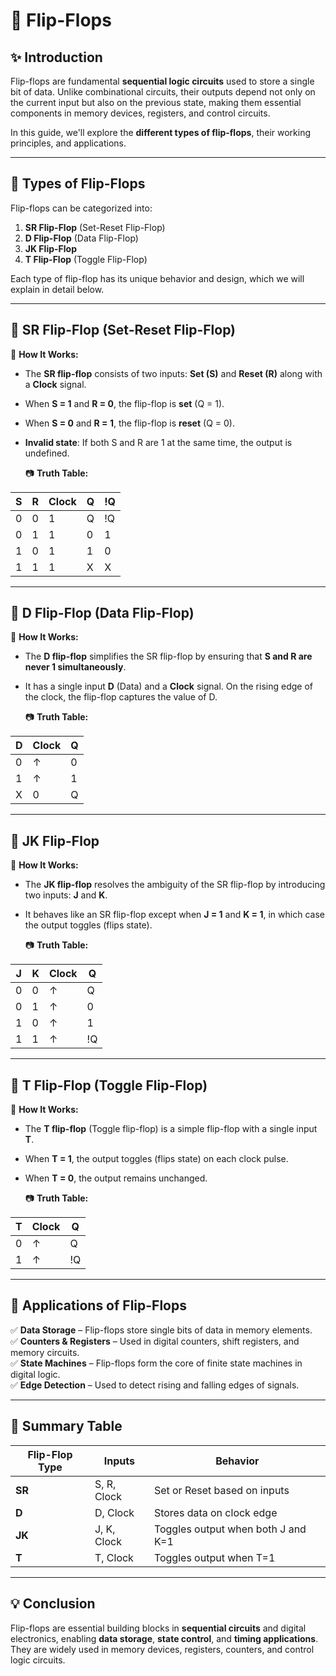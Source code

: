 # 📘 Flip-Flops

## ✨ Introduction

Flip-flops are fundamental **sequential logic circuits** used to store a single bit of data. Unlike combinational circuits, their outputs depend not only on the current input but also on the previous state, making them essential components in memory devices, registers, and control circuits.

In this guide, we'll explore the **different types of flip-flops**, their working principles, and applications.

---

## 🔹 Types of Flip-Flops

Flip-flops can be categorized into:
1. **SR Flip-Flop** (Set-Reset Flip-Flop)
2. **D Flip-Flop** (Data Flip-Flop)
3. **JK Flip-Flop**
4. **T Flip-Flop** (Toggle Flip-Flop)

Each type of flip-flop has its unique behavior and design, which we will explain in detail below.

---

## 📌 SR Flip-Flop (Set-Reset Flip-Flop)

🔹 **How It Works:**
- The **SR flip-flop** consists of two inputs: **Set (S)** and **Reset (R)** along with a **Clock** signal.
- When **S = 1** and **R = 0**, the flip-flop is **set** (Q = 1).
- When **S = 0** and **R = 1**, the flip-flop is **reset** (Q = 0).
- **Invalid state**: If both S and R are 1 at the same time, the output is undefined.

  📷 **Truth Table:**

| S  | R  | Clock | Q  | !Q |
|----|----|-------|----|----|
| 0  | 0  | 1     | Q  | !Q |
| 0  | 1  | 1     | 0  | 1  |
| 1  | 0  | 1     | 1  | 0  |
| 1  | 1  | 1     | X  | X  |

---

## 📌 D Flip-Flop (Data Flip-Flop)

🔹 **How It Works:**
- The **D flip-flop** simplifies the SR flip-flop by ensuring that **S and R are never 1 simultaneously**.
- It has a single input **D** (Data) and a **Clock** signal. On the rising edge of the clock, the flip-flop captures the value of D.

  📷 **Truth Table:**

| D  | Clock | Q  |
|----|-------|----|
| 0  | ↑     | 0  |
| 1  | ↑     | 1  |
| X  | 0     | Q  |

---

## 📌 JK Flip-Flop

🔹 **How It Works:**
- The **JK flip-flop** resolves the ambiguity of the SR flip-flop by introducing two inputs: **J** and **K**.
- It behaves like an SR flip-flop except when **J = 1** and **K = 1**, in which case the output toggles (flips state).

  📷 **Truth Table:**

| J  | K  | Clock | Q  |
|----|----|-------|----|
| 0  | 0  | ↑     | Q  |
| 0  | 1  | ↑     | 0  |
| 1  | 0  | ↑     | 1  |
| 1  | 1  | ↑     | !Q |

---

## 📌 T Flip-Flop (Toggle Flip-Flop)

🔹 **How It Works:**
- The **T flip-flop** (Toggle flip-flop) is a simple flip-flop with a single input **T**.
- When **T = 1**, the output toggles (flips state) on each clock pulse.
- When **T = 0**, the output remains unchanged.

  📷 **Truth Table:**

| T  | Clock | Q  |
|----|-------|----|
| 0  | ↑     | Q  |
| 1  | ↑     | !Q |

---

## 📌 Applications of Flip-Flops
✅ **Data Storage** – Flip-flops store single bits of data in memory elements.  
✅ **Counters & Registers** – Used in digital counters, shift registers, and memory circuits.  
✅ **State Machines** – Flip-flops form the core of finite state machines in digital logic.  
✅ **Edge Detection** – Used to detect rising and falling edges of signals.  

---

## 📌 Summary Table

| Flip-Flop Type | Inputs      | Behavior                           |
|---------------|------------|------------------------------------|
| **SR**        | S, R, Clock | Set or Reset based on inputs       |
| **D**         | D, Clock    | Stores data on clock edge         |
| **JK**        | J, K, Clock | Toggles output when both J and K=1 |
| **T**         | T, Clock    | Toggles output when T=1            |

---

## 💡 Conclusion
Flip-flops are essential building blocks in **sequential circuits** and digital electronics, enabling **data storage**, **state control**, and **timing applications**. They are widely used in memory devices, registers, counters, and control logic circuits.
